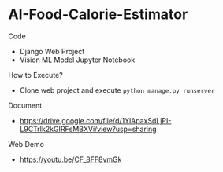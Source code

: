 # AI-Food-Calorie-Estimator
Code
- Django Web Project
- Vision ML Model Jupyter Notebook 

How to Execute?
- Clone web project and execute `python manage.py runserver`

Document
- https://drive.google.com/file/d/1YlApaxSdLjPI-L9CTrIk2kGIRFsMBXVi/view?usp=sharing

Web Demo
- https://youtu.be/CF_8FF8vmGk
